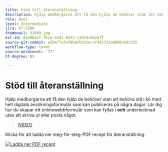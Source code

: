```yaml
---
title: Stöd till återanställning
description: Hjälp medborgarna att få den hjälp de behöver utan att behöva stå i linje med helt digitala ansökningsformulär som kan publiceras på några dagar
role: User
level: Intermediate
jira: KT-5300
thumbnail: 33809.jpg
exl-id: 02a9b62f-fbcd-43d1-8372-c2d7dc8e2eff
source-git-commit: ad54f7afa78b0fbb31eccf455723a8890cb92355
workflow-type: tm+mt
source-wordcount: '77'
ht-degree: 0%

---
```


# Stöd till återanställning

Hjälp medborgarna att få den hjälp de behöver utan att behöva stå i kö med helt digitala ansökningsformulär som kan publiceras på några dagar. Lär dig hur du skapar ett onlinewebbformulär som kan fyllas i **och** undertecknad utan att skriva ut eller posta något.

>[!VIDEO](https://video.tv.adobe.com/v/33809?quality=12&learn=on&hidetitle=true)

Klicka för att ladda ner steg-för-steg-PDF recept för återanställning.

[![Ladda ner PDF recept](../assets/acrobat_PDF_96.png)](../assets/UseCaseRecipe-EN-CreatingWebForms-Reemployment.pdf)
